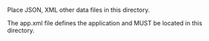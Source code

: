 Place JSON, XML other data files in this directory.

The app.xml file defines the application and MUST be located in this directory.